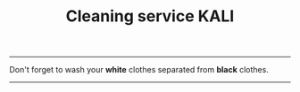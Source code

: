<!DOCTYPE html>
<html>
  <head>
    <meta charset="itf-8">
    <meta http-equiv="X-UA-Compatible" content="IE=Edge">
    <meta name="viewport" content="width=device-width, initial-scale=1.0"
  </head>
  <header>
      <h1>Cleaning service KALI</h1>
  </header>
  <hr>
  <body>
    <p>Don't forget to wash your <strong>white</strong> clothes separated from <strong>black</strong> clothes.</p>
  </body>
  <hr>
</html>
